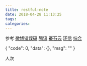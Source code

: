 ```yaml
---
title: restful-note
date: 2018-04-28 11:13:25
tags:
categories:
---
```

参考
[微博错误码](http://open.weibo.com/wiki/Error_code)
[腾讯](http://wiki.open.qq.com/wiki/%E5%85%AC%E5%85%B1%E8%BF%94%E5%9B%9E%E7%A0%81%E8%AF%B4%E6%98%8E)
[蚕石云](http://open.ys7.com/doc/zh/book/index/android-errorcode.html)
[环信](http://docs.easemob.com/start/450errorcode/10restapierrorcode)
[综合](https://blog.csdn.net/ycl295644/article/details/50627823)

{
    "code": 0,
    "data": {},
    "msg": ""
}

人次